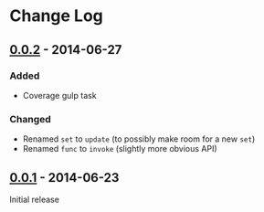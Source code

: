 Change Log
==========

## [0.0.2] - 2014-06-27
### Added
 * Coverage gulp task

### Changed
 * Renamed `set` to `update` (to possibly make room for a new `set`)
 * Renamed `func` to `invoke` (slightly more obvious API)


## [0.0.1] - 2014-06-23
Initial release

[unreleased]: https://github.com/d10n/drilldown/compare/v0.0.2...HEAD
[0.0.2]: https://github.com/d10n/drilldown/compare/v0.0.1...v0.0.2
[0.0.1]: https://github.com/d10n/drilldown/compare/fc09a25...v0.0.1

